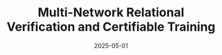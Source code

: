 ---
layout: talks
date: 2025-05-01
title: Multi-Network Relational Verification and Certifiable Training
loc: CS584 Embedded System Verification, Spring 2025, UIUC
slides:
---